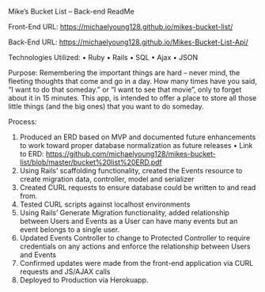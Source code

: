 Mike’s Bucket List – Back-end ReadMe

Front-End URL: https://michaelyoung128.github.io/mikes-bucket-list/

Back-End URL: https://michaelyoung128.github.io/Mikes-Bucket-List-Api/


Technologies Utilized: • Ruby • Rails • SQL • Ajax • JSON


Purpose: Remembering the important things are hard – never mind, the fleeting thoughts that come and go in a day.  How many times have you said, “I want to do that someday.” or “I want to see that movie”, only to forget about it in 15 minutes.  This app, is intended to offer a place to store all those little things (and the big ones) that you want to do someday.

Process:
1.	Produced an ERD based on MVP and documented future enhancements to work toward proper database normalization as future releases
•	Link to ERD: https://github.com/michaelyoung128/mikes-bucket-list/blob/master/bucket%20list%20ERD.pdf
2.	Using Rails’ scaffolding functionality, created the Events resource to create migration data, controller, model and serializer
3.	Created CURL requests to ensure database could be written to and read from.
4.	Tested CURL scripts against localhost environments
5.	Using Rails’ Generate Migration functionality, added relationship between Users and Events as a User can have many events but an event belongs to a single user.
6.	Updated Events Controller to change to Protected Controller to require credentials on any actions and enforce the relationship between Users and Events
7.	Confirmed updates were made from the front-end application via CURL requests and JS/AJAX calls
8.	Deployed to Production via Herokuapp.
